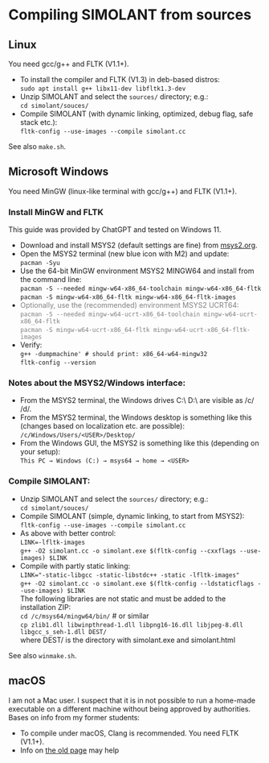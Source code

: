 # Compiling SIMOLANT from sources

## Linux

You need gcc/g++ and FLTK (V1.1+).

* To install the compiler and FLTK (V1.3) in deb-based distros:<br />
  `sudo apt install g++ libx11-dev libfltk1.3-dev`
* Unzip SIMOLANT and select the `sources/` directory; e.g.:<br />
  `cd simolant/souces/`
* Compile SIMOLANT (with dynamic linking, optimized, debug flag, safe stack etc.):<br />
  `fltk-config --use-images --compile simolant.cc`

See also `make.sh`.

## Microsoft Windows

You need MinGW (linux-like terminal with gcc/g++) and FLTK (V1.1+).

### Install MinGW and FLTK

This guide was provided by ChatGPT and tested on Windows 11.

* Download and install MSYS2 (default settings are fine) from [msys2.org](https://www.msys2.org).
* Open the MSYS2 terminal (new blue icon with M2) and update:<br />
  `pacman -Syu`
* Use the 64-bit MinGW environment MSYS2 MINGW64 and install from the command line:<br />
  `pacman -S --needed mingw-w64-x86_64-toolchain mingw-w64-x86_64-fltk`<br />
  `pacman -S mingw-w64-x86_64-fltk mingw-w64-x86_64-fltk-images`
* <font color=gray>Optionally, use the (recommended) environment MSYS2 UCRT64:<br />
  `pacman -S --needed mingw-w64-ucrt-x86_64-toolchain mingw-w64-ucrt-x86_64-fltk`<br />
  `pacman -S mingw-w64-ucrt-x86_64-fltk mingw-w64-ucrt-x86_64-fltk-images`</font>
* Verify:  <br />
  `g++ -dumpmachine' # should print: x86_64-w64-mingw32`<br />
  `fltk-config --version`

### Notes about the MSYS2/Windows interface:

* From the MSYS2 terminal, the Windows drives C:\\ D:\\ are visible as /c/ /d/.
* From the MSYS2 terminal, the Windows desktop is something like this (changes based on localization etc. are possible):<br />
  `/c/Windows/Users/<USER>/Desktop/`
* From the Windows GUI, the MSYS2 is something like this (depending on your setup):<br />
  `This PC → Windows (C:) → msys64 → home → <USER>`

### Compile SIMOLANT:

* Unzip SIMOLANT and select the `sources/` directory; e.g.:<br />
  `cd simolant/souces/`
* Compile SIMOLANT (simple, dynamic linking, to start from MSYS2):<br />
  `fltk-config --use-images --compile simolant.cc`
* As above with better control:<br />
  `LINK=-lfltk-images`<br />
  `g++ -O2 simolant.cc -o simolant.exe $(fltk-config --cxxflags --use-images) $LINK`
* Compile with partly static linking:<br />
  `LINK="-static-libgcc -static-libstdc++ -static -lfltk-images"`<br />
  `g++ -O2 simolant.cc -o simolant.exe $(fltk-config --ldstaticflags --use-images) $LINK`<br />
  The following libraries are not static and must be added to the installation ZIP:<br />
  `cd /c/msys64/mingw64/bin/` # or similar<br />
  `cp zlib1.dll libwinpthread-1.dll libpng16-16.dll libjpeg-8.dll libgcc_s_seh-1.dll DEST/`<br />
  where DEST/ is the directory with simolant.exe and simolant.html

See also `winmake.sh`.

## macOS

I am not a Mac user. I suspect that it is in not possible to run a home-made
executable on a different machine without being approved by authorities.  Bases on info from my former students:

* To compile under macOS, Clang is recommended. You need FLTK (V1.1+).
* Info on [the old page](http://old.vscht.cz/fch/software/simolant/index-en.html) may help
